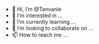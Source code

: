 - 👋 Hi, I’m @Tanvanle
- 👀 I’m interested in ...
- 🌱 I’m currently learning ...
- 💞️ I’m looking to collaborate on ...
- 📫 How to reach me ...

<!---
Tanvanle/Tanvanle is a ✨ special ✨ repository because its `README.md` (this file) appears on your GitHub profile.
You can click the Preview link to take a look at your changes.
--->

